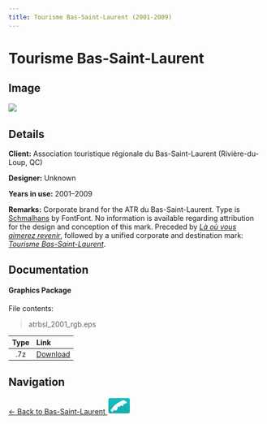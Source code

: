 ```yaml
---
title: Tourisme Bas-Saint-Laurent (2001-2009)
---
```


# Tourisme Bas-Saint-Laurent

## Image

<img src="https://f001.backblazeb2.com/b2api/v1/b2_download_file_by_id?fileId=4_z28c49eac21252eda5eb50012_f100fc33b2f81b72e_d20181022_m001351_c001_v0001109_t0031" class="focus-image">

## Details

**Client:** Association touristique régionale du Bas-Saint-Laurent (Rivière-du-Loup, QC)

**Designer:** Unknown

**Years in use:** 2001–2009

**Remarks:** Corporate brand for the ATR du Bas-Saint-Laurent. Type is [Schmalhans](https://www.fontshop.com/families/ff-schmalhans) by FontFont. No information is available regarding attribution for the design and conception of this mark. Preceded by [*Là où vous aimerez revenir*](ATR95.html), followed by a unified corporate and destination mark: [*Tourisme Bas-Saint-Laurent*](TBSL.html).

## Documentation

#### Graphics Package

File contents:
> atrbsl_2001_rgb.eps  

| Type | Link |
| :---: | :--- |
| .7z | [Download](https://f001.backblazeb2.com/file/nation-branding-now/NA/CA/QC/01/atrbsl_2001.7z) |

## Navigation

[← Back to Bas-Saint-Laurent <img src="../../../../images/FlagKit/NA/CA/QC/01/01@2x.png" class="flagkit">](../01.html)